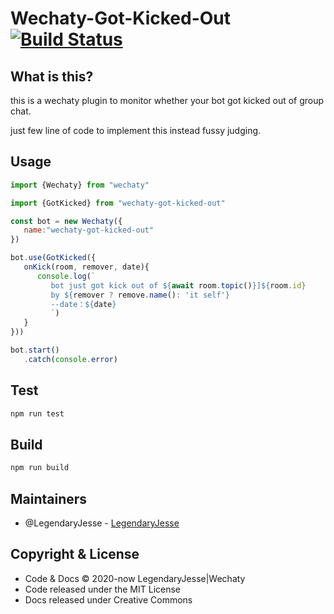 # Wechaty-Got-Kicked-Out [![Build Status](https://travis-ci.org/JesseWeb/wechaty-got-kicked-out.svg?branch=master)](https://travis-ci.org/JesseWeb/wechaty-got-kicked-out)
## What is this?
this is a wechaty plugin to monitor whether your bot got kicked out of group chat.


just few line of code to implement this instead fussy judging.

## Usage

```javascript
import {Wechaty} from "wechaty"

import {GotKicked} from "wechaty-got-kicked-out"

const bot = new Wechaty({
   name:"wechaty-got-kicked-out"
})

bot.use(GotKicked({
   onKick(room, remover, date){
      console.log(`
         bot just got kick out of ${await room.topic()}]${room.id} 
         by ${remover ? remove.name(): 'it self'} 
         --date：${date}
         `)
   }
}))

bot.start()
   .catch(console.error)
```

## Test
```bash
npm run test
```

## Build
```bash
npm run build
```
## Maintainers
* @LegendaryJesse - [LegendaryJesse](https://github.com/JesseWeb)

## Copyright & License

* Code & Docs © 2020-now LegendaryJesse|Wechaty
* Code released under the MIT License
* Docs released under Creative Commons



